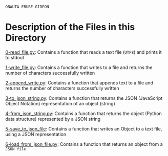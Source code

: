 ```
ONWUTA EBUBE GIDEON
```

# Description of the Files in this Directory


[0-read_file.py](./0-read_file.py): Contains a function that reads a text file (``UTF8``) and prints it to stdout


[1-write_file.py](./1-write_file.py): Contains a function that writes to a file and returns the number of characters successfully written


[2-append_write.py](./2-append_write.py): Contains a function that appends text to a file and returns the number of characters successfully written


[3-to_json_string.py](./3-to_json_string.py): Contains a function that returns the JSON (JavaScript Object Notation) representation of an object (string)


[4-from_json_string.py](./4-from_json_string.py): Contains a function that returns the object (Python data structure) represented by a JSON string


[5-save_to_json_file](./5-save_to_json_file): Contains a function that writes an Object to a text file, using a JSON representation


[6-load_from_json_file.py](./6-load_from_json_file.py): Contains a function that returns an object from a ``JSON file``
